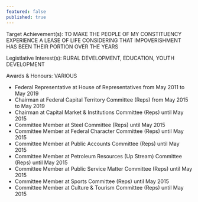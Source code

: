 ```yaml
---
featured: false
published: true
---
```

Target Achievement(s): TO MAKE THE PEOPLE OF MY CONSTITUENCY EXPERIENCE A LEASE OF LIFE CONSIDERING THAT
IMPOVERISHMENT HAS BEEN THEIR PORTION OVER THE YEARS

Legistlative Interest(s): RURAL DEVELOPMENT, EDUCATION, YOUTH DEVELOPMENT

Awards & Honours: VARIOUS

* Federal Representative at House of Representatives from May 2011 to May 2019
* Chairman at Federal Capital Territory Committee (Reps) from May 2015 to May 2019
* Chairman at Capital Market & Institutions Committee (Reps) until May 2015
* Committee Member at Steel Committee (Reps) until May 2015
* Committee Member at Federal Character Committee (Reps) until May 2015
* Committee Member at Public Accounts Committee (Reps) until May 2015
* Committee Member at Petroleum Resources (Up Stream) Committee (Reps) until May 2015
* Committee Member at Public Service Matter Committee (Reps) until May 2015
* Committee Member at Sports Committee (Reps) until May 2015
* Committee Member at Culture & Tourism Committee (Reps) until May 2015

